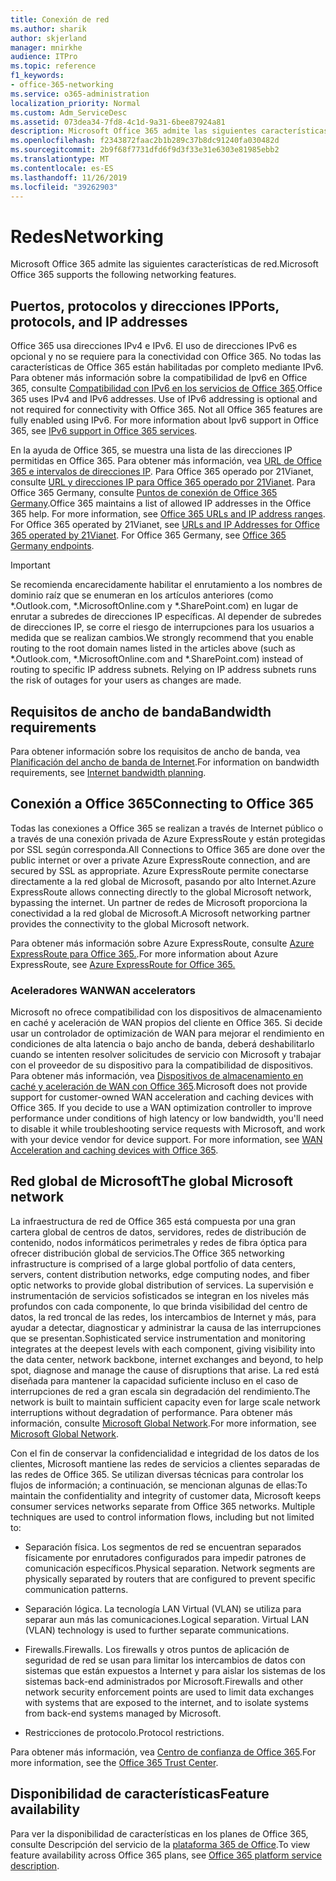 ```yaml
---
title: Conexión de red
ms.author: sharik
author: skjerland
manager: mnirkhe
audience: ITPro
ms.topic: reference
f1_keywords:
- office-365-networking
ms.service: o365-administration
localization_priority: Normal
ms.custom: Adm_ServiceDesc
ms.assetid: 073dea34-7fd8-4c1d-9a31-6bee87924a81
description: Microsoft Office 365 admite las siguientes características de red.
ms.openlocfilehash: f2343872faac2b1b289c37b8dc91240fa030482d
ms.sourcegitcommit: 2b9f68f7731dfd6f9d3f33e31e6303e81985ebb2
ms.translationtype: MT
ms.contentlocale: es-ES
ms.lasthandoff: 11/26/2019
ms.locfileid: "39262903"
---
```

# <a name="networking"></a><span data-ttu-id="e4e24-103">Redes</span><span class="sxs-lookup"><span data-stu-id="e4e24-103">Networking</span></span>

<span data-ttu-id="e4e24-104">Microsoft Office 365 admite las siguientes características de red.</span><span class="sxs-lookup"><span data-stu-id="e4e24-104">Microsoft Office 365 supports the following networking features.</span></span>
  
## <a name="ports-protocols-and-ip-addresses"></a><span data-ttu-id="e4e24-105">Puertos, protocolos y direcciones IP</span><span class="sxs-lookup"><span data-stu-id="e4e24-105">Ports, protocols, and IP addresses</span></span>

<span data-ttu-id="e4e24-p101">Office 365 usa direcciones IPv4 e IPv6. El uso de direcciones IPv6 es opcional y no se requiere para la conectividad con Office 365. No todas las características de Office 365 están habilitadas por completo mediante IPv6. Para obtener más información sobre la compatibilidad de Ipv6 en Office 365, consulte [Compatibilidad con IPv6 en los servicios de Office 365](https://docs.microsoft.com/office365/enterprise/ipv6-support).</span><span class="sxs-lookup"><span data-stu-id="e4e24-p101">Office 365 uses IPv4 and IPv6 addresses. Use of IPv6 addressing is optional and not required for connectivity with Office 365. Not all Office 365 features are fully enabled using IPv6. For more information about Ipv6 support in Office 365, see [IPv6 support in Office 365 services](https://docs.microsoft.com/office365/enterprise/ipv6-support).</span></span>
  
<span data-ttu-id="e4e24-p102">En la ayuda de Office 365, se muestra una lista de las direcciones IP permitidas en Office 365. Para obtener más información, vea [URL de Office 365 e intervalos de direcciones IP](https://docs.microsoft.com/office365/enterprise/urls-and-ip-address-ranges). Para Office 365 operado por 21Vianet, consulte [URL y direcciones IP para Office 365 operado por 21Vianet](https://docs.microsoft.com/office365/enterprise/managing-office-365-endpoints). Para Office 365 Germany, consulte [Puntos de conexión de Office 365 Germany](https://support.office.com/article/Office-365-Germany-endpoints-8a113a50-0071-4155-bb8e-eba5a8dbd4c8).</span><span class="sxs-lookup"><span data-stu-id="e4e24-p102">Office 365 maintains a list of allowed IP addresses in the Office 365 help. For more information, see [Office 365 URLs and IP address ranges](https://docs.microsoft.com/office365/enterprise/urls-and-ip-address-ranges). For Office 365 operated by 21Vianet, see [URLs and IP Addresses for Office 365 operated by 21Vianet](https://docs.microsoft.com/office365/enterprise/managing-office-365-endpoints). For Office 365 Germany, see [Office 365 Germany endpoints](https://support.office.com/article/Office-365-Germany-endpoints-8a113a50-0071-4155-bb8e-eba5a8dbd4c8).</span></span>
  
> [!IMPORTANT]
> <span data-ttu-id="e4e24-p103">Se recomienda encarecidamente habilitar el enrutamiento a los nombres de dominio raíz que se enumeran en los artículos anteriores (como \*.Outlook.com, \*.MicrosoftOnline.com y \*.SharePoint.com) en lugar de enrutar a subredes de direcciones IP específicas. Al depender de subredes de direcciones IP, se corre el riesgo de interrupciones para los usuarios a medida que se realizan cambios.</span><span class="sxs-lookup"><span data-stu-id="e4e24-p103">We strongly recommend that you enable routing to the root domain names listed in the articles above (such as \*.Outlook.com, \*.MicrosoftOnline.com and \*.SharePoint.com) instead of routing to specific IP address subnets. Relying on IP address subnets runs the risk of outages for your users as changes are made.</span></span> 
  
## <a name="bandwidth-requirements"></a><span data-ttu-id="e4e24-116">Requisitos de ancho de banda</span><span class="sxs-lookup"><span data-stu-id="e4e24-116">Bandwidth requirements</span></span>

<span data-ttu-id="e4e24-117">Para obtener información sobre los requisitos de ancho de banda, vea [Planificación del ancho de banda de Internet](https://docs.microsoft.com/office365/enterprise/network-planning-and-performance).</span><span class="sxs-lookup"><span data-stu-id="e4e24-117">For information on bandwidth requirements, see [Internet bandwidth planning](https://docs.microsoft.com/office365/enterprise/network-planning-and-performance).</span></span>
  
## <a name="connecting-to-office-365"></a><span data-ttu-id="e4e24-118">Conexión a Office 365</span><span class="sxs-lookup"><span data-stu-id="e4e24-118">Connecting to Office 365</span></span>

<span data-ttu-id="e4e24-119">Todas las conexiones a Office 365 se realizan a través de Internet público o a través de una conexión privada de Azure ExpressRoute y están protegidas por SSL según corresponda.</span><span class="sxs-lookup"><span data-stu-id="e4e24-119">All Connections to Office 365 are done over the public internet or over a private Azure ExpressRoute connection, and are secured by SSL as appropriate.</span></span> <span data-ttu-id="e4e24-120">Azure ExpressRoute permite conectarse directamente a la red global de Microsoft, pasando por alto Internet.</span><span class="sxs-lookup"><span data-stu-id="e4e24-120">Azure ExpressRoute allows connecting directly to the global Microsoft network, bypassing the internet.</span></span> <span data-ttu-id="e4e24-121">Un partner de redes de Microsoft proporciona la conectividad a la red global de Microsoft.</span><span class="sxs-lookup"><span data-stu-id="e4e24-121">A Microsoft networking partner provides the connectivity to the global Microsoft network.</span></span>
  
<span data-ttu-id="e4e24-122">Para obtener más información sobre Azure ExpressRoute, consulte [Azure ExpressRoute para Office 365.](https://aka.ms/expressrouteoffice365).</span><span class="sxs-lookup"><span data-stu-id="e4e24-122">For more information about Azure ExpressRoute, see [Azure ExpressRoute for Office 365.](https://aka.ms/expressrouteoffice365)</span></span>
  
### <a name="wan-accelerators"></a><span data-ttu-id="e4e24-123">Aceleradores WAN</span><span class="sxs-lookup"><span data-stu-id="e4e24-123">WAN accelerators</span></span>

<span data-ttu-id="e4e24-p105">Microsoft no ofrece compatibilidad con los dispositivos de almacenamiento en caché y aceleración de WAN propios del cliente en Office 365. Si decide usar un controlador de optimización de WAN para mejorar el rendimiento en condiciones de alta latencia o bajo ancho de banda, deberá deshabilitarlo cuando se intenten resolver solicitudes de servicio con Microsoft y trabajar con el proveedor de su dispositivo para la compatibilidad de dispositivos. Para obtener más información, vea [Dispositivos de almacenamiento en caché y aceleración de WAN con Office 365](https://support.microsoft.com/help/2690045/using-third-party-network-devices-or-solutions-with-office-365).</span><span class="sxs-lookup"><span data-stu-id="e4e24-p105">Microsoft does not provide support for customer-owned WAN acceleration and caching devices with Office 365. If you decide to use a WAN optimization controller to improve performance under conditions of high latency or low bandwidth, you'll need to disable it while troubleshooting service requests with Microsoft, and work with your device vendor for device support. For more information, see [WAN Acceleration and caching devices with Office 365](https://support.microsoft.com/help/2690045/using-third-party-network-devices-or-solutions-with-office-365).</span></span>
  
## <a name="the-global-microsoft-network"></a><span data-ttu-id="e4e24-127">Red global de Microsoft</span><span class="sxs-lookup"><span data-stu-id="e4e24-127">The global Microsoft network</span></span>

<span data-ttu-id="e4e24-128">La infraestructura de red de Office 365 está compuesta por una gran cartera global de centros de datos, servidores, redes de distribución de contenido, nodos informáticos perimetrales y redes de fibra óptica para ofrecer distribución global de servicios.</span><span class="sxs-lookup"><span data-stu-id="e4e24-128">The Office 365 networking infrastructure is comprised of a large global portfolio of data centers, servers, content distribution networks, edge computing nodes, and fiber optic networks to provide global distribution of services.</span></span> <span data-ttu-id="e4e24-129">La supervisión e instrumentación de servicios sofisticados se integran en los niveles más profundos con cada componente, lo que brinda visibilidad del centro de datos, la red troncal de las redes, los intercambios de Internet y más, para ayudar a detectar, diagnosticar y administrar la causa de las interrupciones que se presentan.</span><span class="sxs-lookup"><span data-stu-id="e4e24-129">Sophisticated service instrumentation and monitoring integrates at the deepest levels with each component, giving visibility into the data center, network backbone, internet exchanges and beyond, to help spot, diagnose and manage the cause of disruptions that arise.</span></span> <span data-ttu-id="e4e24-130">La red está diseñada para mantener la capacidad suficiente incluso en el caso de interrupciones de red a gran escala sin degradación del rendimiento.</span><span class="sxs-lookup"><span data-stu-id="e4e24-130">The network is built to maintain sufficient capacity even for large scale network interruptions without degradation of performance.</span></span> <span data-ttu-id="e4e24-131">Para obtener más información, consulte [Microsoft Global Network](https://docs.microsoft.com/azure/networking/microsoft-global-network).</span><span class="sxs-lookup"><span data-stu-id="e4e24-131">For more information, see [Microsoft Global Network](https://docs.microsoft.com/azure/networking/microsoft-global-network).</span></span> 
  
<span data-ttu-id="e4e24-p107">Con el fin de conservar la confidencialidad e integridad de los datos de los clientes, Microsoft mantiene las redes de servicios a clientes separadas de las redes de Office 365. Se utilizan diversas técnicas para controlar los flujos de información; a continuación, se mencionan algunas de ellas:</span><span class="sxs-lookup"><span data-stu-id="e4e24-p107">To maintain the confidentiality and integrity of customer data, Microsoft keeps consumer services networks separate from Office 365 networks. Multiple techniques are used to control information flows, including but not limited to:</span></span>
  
- <span data-ttu-id="e4e24-p108">Separación física. Los segmentos de red se encuentran separados físicamente por enrutadores configurados para impedir patrones de comunicación específicos.</span><span class="sxs-lookup"><span data-stu-id="e4e24-p108">Physical separation. Network segments are physically separated by routers that are configured to prevent specific communication patterns.</span></span>
    
- <span data-ttu-id="e4e24-p109">Separación lógica. La tecnología LAN Virtual (VLAN) se utiliza para separar aun más las comunicaciones.</span><span class="sxs-lookup"><span data-stu-id="e4e24-p109">Logical separation. Virtual LAN (VLAN) technology is used to further separate communications.</span></span>
    
- <span data-ttu-id="e4e24-138">Firewalls.</span><span class="sxs-lookup"><span data-stu-id="e4e24-138">Firewalls.</span></span> <span data-ttu-id="e4e24-139">Los firewalls y otros puntos de aplicación de seguridad de red se usan para limitar los intercambios de datos con sistemas que están expuestos a Internet y para aislar los sistemas de los sistemas back-end administrados por Microsoft.</span><span class="sxs-lookup"><span data-stu-id="e4e24-139">Firewalls and other network security enforcement points are used to limit data exchanges with systems that are exposed to the internet, and to isolate systems from back-end systems managed by Microsoft.</span></span> 
    
- <span data-ttu-id="e4e24-140">Restricciones de protocolo.</span><span class="sxs-lookup"><span data-stu-id="e4e24-140">Protocol restrictions.</span></span>
    
<span data-ttu-id="e4e24-141">Para obtener más información, vea [Centro de confianza de Office 365](https://www.microsoft.com/trust-center).</span><span class="sxs-lookup"><span data-stu-id="e4e24-141">For more information, see the [Office 365 Trust Center](https://www.microsoft.com/trust-center).</span></span> 
  
## <a name="feature-availability"></a><span data-ttu-id="e4e24-142">Disponibilidad de características</span><span class="sxs-lookup"><span data-stu-id="e4e24-142">Feature availability</span></span>

<span data-ttu-id="e4e24-143">Para ver la disponibilidad de características en los planes de Office 365, consulte Descripción del servicio de la [plataforma 365 de Office](office-365-platform-service-description.md).</span><span class="sxs-lookup"><span data-stu-id="e4e24-143">To view feature availability across Office 365 plans, see [Office 365 platform service description](office-365-platform-service-description.md).</span></span>
  

